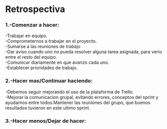<h1> Retrospectiva </h1>
<h3> 1.-Comenzar a hacer:</h3>
 -Trabajar en equipo.<br>-Comprometernos a trabajar en el proyecto.<br>-Sumarse a las reuniones de trabajo<br>-Dar aviso cuando uno no pueda resolver alguna tarea asignada, para verlo entre el resto del equipo.<br>-Comunicar diariamente en que avanzo cada uno.<br>-Establecer prioridades de trabajo.
 
<h3> 2.-Hacer mas/Continuar haciendo:</h3>
 -Debemos seguir mejorando el uso de la plataforma de Trello.<br>-Mejorar la comunicacion grupal, evitando errores, conceptos del sprint y ayudarnos entre todos.Mantener las reuniones del grupo, que buenos resultados tuvieron en este ultimo sprint.

<h3>3.-Hacer menos/Dejar de hacer:</h3>
 
